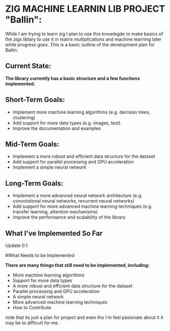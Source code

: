 # ZIG MACHINE LEARNIN LIB PROJECT "Ballin":
 While I am trying to learn zig I plan to use this knowlegde to make basics of the zigs liblary to use it in matrix multiplications and machine learning later while progress goes. 
 This is a basic outline of the development plan for Ballin:

## Current State: 
**The library currently has a basic structure and a few functions implemented.**

## Short-Term Goals:
* Implement more machine learning algorithms (e.g. decision trees, clustering)
* Add support for more data types (e.g. images, text)
* Improve the documentation and examples
## Mid-Term Goals:
* Implement a more robust and efficient data structure for the dataset
* Add support for parallel processing and GPU acceleration
* Implement a simple neural network
## Long-Term Goals:
* Implement a more advanced neural network architecture (e.g. convolutional neural networks, recurrent neural networks)
* Add support for more advanced machine learning techniques (e.g. transfer learning, attention mechanisms)
* Improve the performance and scalability of the library
## What I've Implemented So Far
Update 0.1:
<placeholder>

#What Needs to be Implemented

**There are many things that still need to be implemented, including:**

* More machine learning algorithms
* Support for more data types
* A more robust and efficient data structure for the dataset
* Parallel processing and GPU acceleration
* A simple neural network
* More advanced machine learning techniques
* How to Contribute

note that its just a plan for project and even tho I'm feel pasionate about it it may be to difficult for me. 



